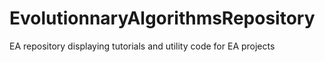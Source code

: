 # EvolutionnaryAlgorithmsRepository
EA repository displaying tutorials and utility code for EA projects
